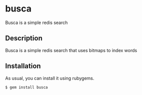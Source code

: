 busca
====

Busca is a simple redis search

Description
-----------

Busca is a simple redis search that uses bitmaps to index words

## Installation

As usual, you can install it using rubygems.

```
$ gem install busca
```

